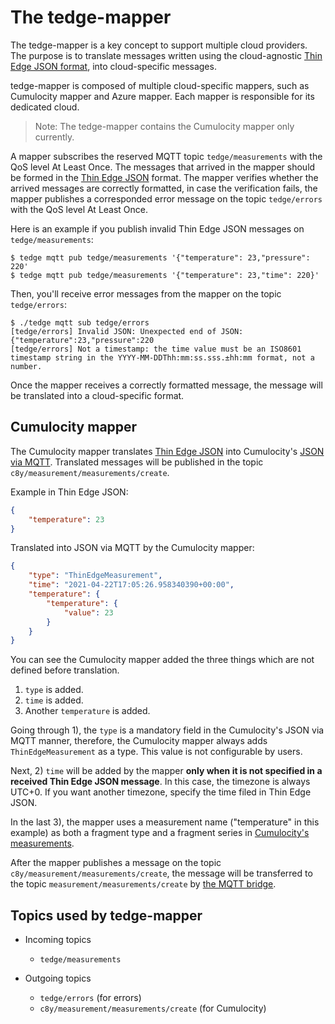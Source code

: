# The tedge-mapper

The tedge-mapper is a key concept to support multiple cloud providers.
The purpose is to translate
messages written using the cloud-agnostic [Thin Edge JSON format](thin-edge-json.md),
into cloud-specific messages.

tedge-mapper is composed of multiple cloud-specific mappers, such as Cumulocity mapper and Azure mapper.
Each mapper is responsible for its dedicated cloud.
> Note: The tedge-mapper contains the Cumulocity mapper only currently.

A mapper subscribes the reserved MQTT topic `tedge/measurements` with the QoS level At Least Once.
The messages that arrived in the mapper should be formed in the [Thin Edge JSON](thin-edge-json.md) format. 
The mapper verifies whether the arrived messages are correctly formatted,
in case the verification fails, the mapper publishes a corresponded error message
on the topic `tedge/errors` with the QoS level At Least Once.

Here is an example if you publish invalid Thin Edge JSON messages on `tedge/measurements`:

```shell
$ tedge mqtt pub tedge/measurements '{"temperature": 23,"pressure": 220'
$ tedge mqtt pub tedge/measurements '{"temperature": 23,"time": 220}'
```

Then, you'll receive error messages from the mapper on the topic `tedge/errors`:

```shell
$ ./tedge mqtt sub tedge/errors
[tedge/errors] Invalid JSON: Unexpected end of JSON: {"temperature":23,"pressure":220
[tedge/errors] Not a timestamp: the time value must be an ISO8601 timestamp string in the YYYY-MM-DDThh:mm:ss.sss.±hh:mm format, not a number.
```

Once the mapper receives a correctly formatted message, 
the message will be translated into a cloud-specific format.

## Cumulocity mapper
The Cumulocity mapper translates [Thin Edge JSON](thin-edge-json.md) into Cumulocity's [JSON via MQTT](https://cumulocity.com/guides/device-sdk/mqtt/#json).
Translated messages will be published in the topic `c8y/measurement/measurements/create`.

Example in Thin Edge JSON:

```json
{
	"temperature": 23
}
```

Translated into JSON via MQTT by the Cumulocity mapper:

```json
{
	"type": "ThinEdgeMeasurement",
	"time": "2021-04-22T17:05:26.958340390+00:00",
	"temperature": {
		"temperature": {
			"value": 23
		}
	}
}
```

You can see the Cumulocity mapper added the three things which are not defined before translation.
1. `type` is added.
2. `time` is added.
3. Another `temperature` is added.

Going through 1), the `type` is a mandatory field in the Cumulocity's JSON via MQTT manner,
therefore, the Cumulocity mapper always adds `ThinEdgeMeasurement` as a type.
This value is not configurable by users.

Next, 2) `time` will be added by the mapper **only when it is not specified in a received Thin Edge JSON message**.
In this case, the timezone is always UTC+0. If you want another timezone, specify the time filed in Thin Edge JSON.

In the last 3), the mapper uses a measurement name ("temperature" in this example)
as both a fragment type and a fragment series in [Cumulocity's measurements](https://cumulocity.com/guides/reference/measurements/#examples).

After the mapper publishes a message on the topic `c8y/measurement/measurements/create`,
the message will be transferred to the topic `measurement/measurements/create` by [the MQTT bridge](../references/bridged-topics.md).

## Topics used by tedge-mapper
- Incoming topics
    - `tedge/measurements`

- Outgoing topics
    - `tedge/errors` (for errors)
    - `c8y/measurement/measurements/create` (for Cumulocity)
